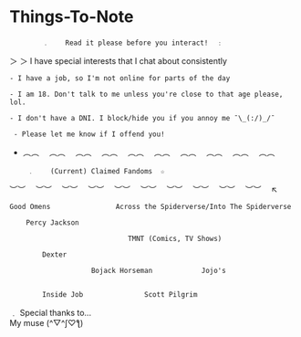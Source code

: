 
# Things-To-Note
            ﹒    Read it please before you interact!  ﹕

  ＞ ＞ I have special interests that I chat about consistently
  
    - I have a job, so I'm not online for parts of the day
  
    - I am 18. Don't talk to me unless you're close to that age please, lol.
  
    - I don't have a DNI. I block/hide you if you annoy me ¯\_(:/)_/¯
  
     - Please let me know if I offend you!
     
  +
    ︵︵　 ︵︵　 ︵︵　 ︵︵　 ︵︵　 ︵︵　 ︵︵　 ︵︵　 ︵︵　 ︵︵　 
   
         ﹒    (Current) Claimed Fandoms  ☆  
               
   ︶︶　 ︶︶　 ︶︶　 ︶︶　 ︶︶　 ︶︶　 ︶︶　 ︶︶　 ︶︶　 ︶︶　 
                                   ↖
                                   
                      
 
    Good Omens                Across the Spiderverse/Into The Spiderverse
                      
        Percy Jackson
        
                                 TMNT (Comics, TV Shows)
                                 
            Dexter
            
                        Bojack Horseman            Jojo's
                        
                        
            Inside Job               Scott Pilgrim


   ﹒    Special thanks to...   
     My muse (^▽^ʃ♡ƪ)

                          
